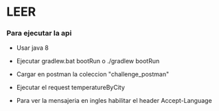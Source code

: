 # LEER

### Para ejecutar la api

* Usar java 8
* Ejecutar gradlew.bat bootRun o ./gradlew bootRun
* Cargar en postman la coleccion "challenge_postman"

* Ejecutar el request temperatureByCity
* Para ver la mensajeria en ingles habilitar el header Accept-Language
